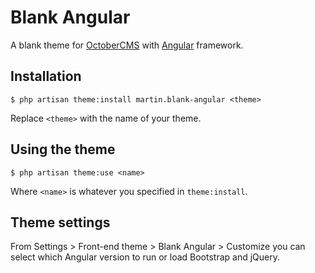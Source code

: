 # Blank Angular
A blank theme for [OctoberCMS](https://octobercms.com/) with [Angular](https://angularjs.org) framework.


## Installation
`$ php artisan theme:install martin.blank-angular <theme>`

Replace `<theme>` with the name of your theme.


## Using the theme
`$ php artisan theme:use <name>`

Where `<name>` is whatever you specified in `theme:install`.


## Theme settings

From Settings > Front-end theme > Blank Angular > Customize you can select which Angular version to run or load Bootstrap and jQuery.